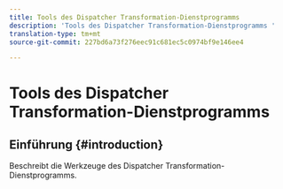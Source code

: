 ```yaml
---
title: Tools des Dispatcher Transformation-Dienstprogramms
description: 'Tools des Dispatcher Transformation-Dienstprogramms '
translation-type: tm+mt
source-git-commit: 227bd6a73f276eec91c681ec5c0974bf9e146ee4

---
```



# Tools des Dispatcher Transformation-Dienstprogramms

## Einführung {#introduction}

Beschreibt die Werkzeuge des Dispatcher Transformation-Dienstprogramms.
